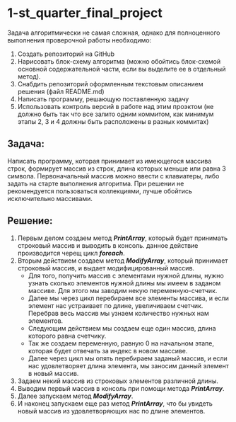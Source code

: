 # 1-st_quarter_final_project
Задача алгоритмически не самая сложная, однако для полноценного выполнения проверочной работы
необходимо:
1.  Создать репозиторий на GitHub
2. Нарисовать блок-схему алгоритма (можно обойтись блок-схемой основной содержательной части,
    если вы выделите ее в отдельный метод).
3. Снабдить репозиторий оформленным текстовым описанием решения (файл README.md)
4. Написать программу, решающую поставленную задачу
5. Использовать контроль версий в работе над этим проэктом (не должно быть так что все залито одним коммитом, как минимум этапы 2, 3 и 4 должны быть расположены в разных коммитах)

## Задача: 
Написать программу, которая принимает из имеющегося массива строк, формирует массив из строк, длина которых
меньше или равна 3 символа. Первоначальный массив можно ввести с клавиатеры, либо задать на старте
выполнения алгоритма. При решении не рекомендуется пользоваться коллекциями, лучше обойтись исключительно массивами.
## Решение:
1. Первым делом создаем метод __*PrintArray*__, который будет принимать строковый массив и выводить в консоль. данное действие производится черещ цикл __*foreach*__.
2. Вторым действием создаем метод __*ModifyArray*__, который принимает строковый массив, и выдает модифицированный массив. 
    * Для того, получить массив с элементами нужной длины, нужно узнать сколько элементов нужной длины мы имеем в заданом массиве. Для этого мы заводим некую переменную-счетчик.
    * Далее мы через цикл перебираем все элементы массива, и если элемент нас устраивает по длине, увеличиваем счетчик. Перебрав весь массив мы узнаем количество нужных нам элементов.
    * Следующим действием мы создаем еще один массив, длина которого равна счетчику.
    * Так же создаем переменную, равную 0 на начальном этапе, которая будет отвечать за индекс в новом массиве.
    * Далее через цикл мы опять перебираем заданый массив, и если нас удовлетворяет длина элемента, мы заносим данный элемент в новый массив. 
3. Задаем некий массив из строковых элементов различной длины.
4. Выводим первый массив в консоль при помощи метода __*PrintArray*__.
5. Далее запускаем метод __*ModifyArray*__.
6. И наконец запускаем еще раз метод __*PrintArray*__, что бы увидеть новый массив из удовлетворяющих нас по длине элементов.
